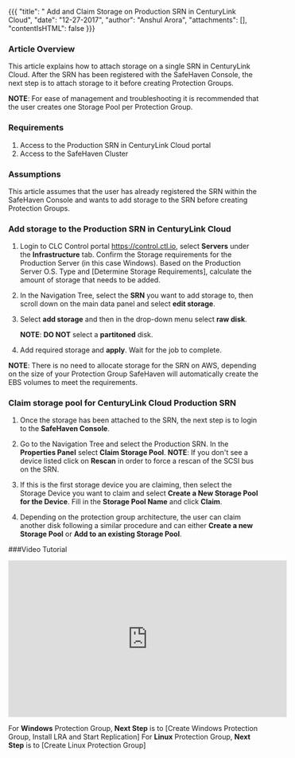 {{{
  "title": " Add and Claim Storage on Production SRN in CenturyLink Cloud",
  "date": "12-27-2017",
  "author": "Anshul Arora",
  "attachments": [],
  "contentIsHTML": false
}}}

### Article Overview
This article explains how to attach storage on a single SRN in CenturyLink Cloud. After the SRN has been registered with the SafeHaven Console, the next step is to attach storage to it before creating Protection Groups.

**NOTE**: For ease of management and troubleshooting it is recommended that the user creates one Storage Pool per Protection Group.

### Requirements
1. Access to the Production SRN in CenturyLink Cloud portal
2. Access to the SafeHaven Cluster

### Assumptions
This article assumes that the user has already registered the SRN within the SafeHaven Console and wants to add storage to the SRN before creating Protection Groups.

### Add storage to the Production SRN in CenturyLink Cloud
1. Login to CLC Control portal https://control.ctl.io, select **Servers** under the **Infrastructure** tab. Confirm the Storage requirements for the Production Server (in this case Windows). Based on the Production Server O.S. Type and [Determine Storage Requirements], calculate the amount of storage that needs to be added.

2. In the Navigation Tree, select the **SRN** you want to add storage to, then scroll down on the main data panel and select **edit storage**.
3. Select **add storage** and then in the drop-down menu select **raw disk**.

	**NOTE**: **DO NOT** select a **partitoned** disk.

3. Add required storage and **apply**. Wait for the job to complete.

**NOTE**: There is no need to allocate storage for the SRN on AWS, depending on the size of your Protection Group SafeHaven will automatically create the EBS volumes to meet the requirements.

### Claim storage pool for CenturyLink Cloud Production SRN
1. Once the storage has been attached to the SRN, the next step is to login to the **SafeHaven Console**.
2. Go to the Navigation Tree and select the Production SRN. In the **Properties Panel** select **Claim Storage Pool**.
	**NOTE**: If you don't see a device listed click on **Rescan** in order to force a rescan of the SCSI bus on the SRN.

3. If this is the first storage device you are claiming, then select the Storage Device you want to claim and select **Create a New Storage Pool for the Device**. Fill in the **Storage Pool Name** and click **Claim**.

4. Depending on the protection group architecture, the user can claim another disk following a similar procedure and can either **Create a new Storage Pool** or **Add to an existing Storage Pool**.

###Video Tutorial
<iframe width="560" height="315" src="https://www.youtube.com/embed/CjH_Pts0tuk" frameborder="0" gesture="media" allow="encrypted-media" allowfullscreen></iframe>

For **Windows** Protection Group, **Next Step** is to [Create Windows Protection Group, Install LRA and Start Replication]
For **Linux** Protection Group, **Next Step** is to [Create Linux Protection Group]